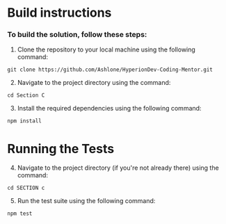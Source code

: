 # Build instructions

### To build the solution, follow these steps:



1. Clone the repository to your local machine using the following command:
```
git clone https://github.com/Ashlone/HyperionDev-Coding-Mentor.git

```

2. Navigate to the project directory using the command:
```
cd Section C
```

3. Install the required dependencies using the following command:

```
npm install
```

# Running the Tests

4. Navigate to the project directory (if you're not already there) using the command:
```
cd SECTION c
```

5. Run the test suite using the following command:
```
npm test
```

